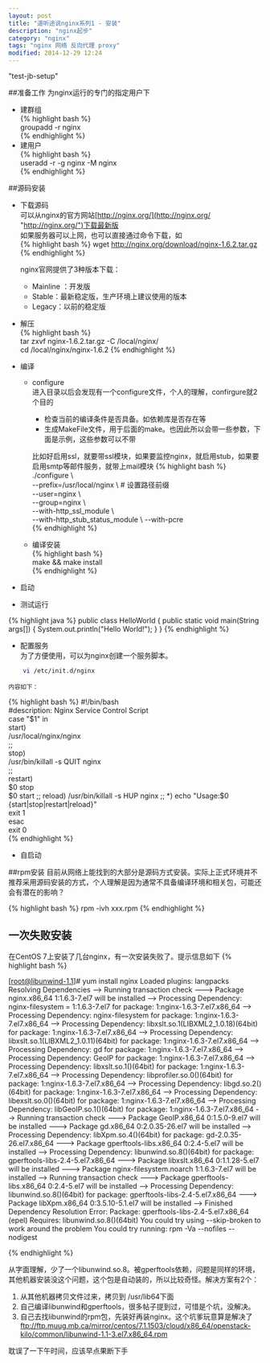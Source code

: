 ```yaml
---
layout: post
title: "道听途说nginx系列1 - 安装"
description: "nginx起步"
category: "nginx"
tags: "nginx 网络 反向代理 proxy"
modified: 2014-12-29 12:24
---
```

"test-jb-setup"

##准备工作
为nginx运行的专门的指定用户下  

*  建群组  
{% highlight bash %}  
  groupadd -r nginx  
{% endhighlight  %}
*	建用户  
{% highlight bash %}   
  useradd -r -g nginx -M nginx  
{% endhighlight  %}

##源码安装
* 下载源码  
  可以从nginx的官方网站[http://nginx.org/](http://nginx.org/ "http://nginx.org/")下载最新版  
  如果服务器可以上网，也可以直接通过命令下载，如  
{% highlight bash %}
  wget http://nginx.org/download/nginx-1.6.2.tar.gz
{% endhighlight  %}  
  
	nginx官网提供了3种版本下载：
	* Mainline ：开发版  
	* Stable：最新稳定版，生产环境上建议使用的版本  
	* Legacy：以前的稳定版  

* 解压  
{% highlight bash %}  
	tar  zxvf  nginx-1.6.2.tar.gz  -C /local/nginx/  
	cd   /local/nginx/nginx-1.6.2
{% endhighlight  %}  
* 编译  
	* configure  
		进入目录以后会发现有一个configure文件，个人的理解，confirgure就2个目的
		* 检查当前的编译条件是否具备。如依赖库是否存在等
		* 生成MakeFile文件，用于后面的make。也因此所以会带一些参数，下面是示例，这些参数可以不带
	
		比如好启用ssl，就要带ssl模块，如果要监控nginx，就启用stub，如果要启用smtp等邮件服务，就带上mail模块
{% highlight bash %}  
  ./configure \  
  --prefix=/usr/local/nginx \   # 设置路径前缀  
  --user=nginx \  
  --group=nginx \  
  --with-http_ssl_module \  
  --with-http_stub_status_module \ 
  --with-pcre  
{% endhighlight  %}  

	* 编译安装  
{% highlight bash %}  
	make && make install	
{% endhighlight  %}  

* 启动  

* 测试运行


{% highlight java %}
public class HelloWorld {
    public static void main(String args[]) {
      System.out.println("Hello World!");
    }
}
{% endhighlight %}

* 配置服务  
	为了方便使用，可以为nginx创建一个服务脚本。  
~~~ bash 
    vi /etc/init.d/nginx  
~~~
    内容如下：  
{% highlight bash %}
	#!/bin/bash  
	#description: Nginx Service Control Script  
	case "$1" in  
	   start)  
	  	/usr/local/nginx/nginx  
		;;  
	   stop)  
	        /usr/bin/killall -s QUIT nginx  
	        ;;  
	   restart)  
	        $0 stop  
	        $0 start  
	        ;;  
	   reload)  
	        /usr/bin/killall -s HUP nginx  
	        ;;  
	 *)  
	 echo "Usage:$0 {start|stop|restart|reload}"  
	 exit 1  
	 esac  
	 exit 0  
{% endhighlight  %}  

* 自启动
  

##rpm安装
  目前从网络上能找到的大部分是源码方式安装。实际上正式环境并不推荐采用源码安装的方式，个人理解是因为通常不具备编译环境和相关包，可能还会有潜在的影响？
  
  {% highlight bash %}
  rpm -ivh xxx.rpm
  {% endhighlight %}
  
## 一次失败安装

在CentOS 7上安装了几台nginx，有一次安装失败了。提示信息如下
{% highlight bash %}

[root@libunwind-1.1]# yum install nginx
Loaded plugins: langpacks
Resolving Dependencies
--> Running transaction check
---> Package nginx.x86_64 1:1.6.3-7.el7 will be installed
--> Processing Dependency: nginx-filesystem = 1:1.6.3-7.el7 for package: 1:nginx-1.6.3-7.el7.x86_64
--> Processing Dependency: nginx-filesystem for package: 1:nginx-1.6.3-7.el7.x86_64
--> Processing Dependency: libxslt.so.1(LIBXML2_1.0.18)(64bit) for package: 1:nginx-1.6.3-7.el7.x86_64
--> Processing Dependency: libxslt.so.1(LIBXML2_1.0.11)(64bit) for package: 1:nginx-1.6.3-7.el7.x86_64
--> Processing Dependency: gd for package: 1:nginx-1.6.3-7.el7.x86_64
--> Processing Dependency: GeoIP for package: 1:nginx-1.6.3-7.el7.x86_64
--> Processing Dependency: libxslt.so.1()(64bit) for package: 1:nginx-1.6.3-7.el7.x86_64
--> Processing Dependency: libprofiler.so.0()(64bit) for package: 1:nginx-1.6.3-7.el7.x86_64
--> Processing Dependency: libgd.so.2()(64bit) for package: 1:nginx-1.6.3-7.el7.x86_64
--> Processing Dependency: libexslt.so.0()(64bit) for package: 1:nginx-1.6.3-7.el7.x86_64
--> Processing Dependency: libGeoIP.so.1()(64bit) for package: 1:nginx-1.6.3-7.el7.x86_64
--> Running transaction check
---> Package GeoIP.x86_64 0:1.5.0-9.el7 will be installed
---> Package gd.x86_64 0:2.0.35-26.el7 will be installed
--> Processing Dependency: libXpm.so.4()(64bit) for package: gd-2.0.35-26.el7.x86_64
---> Package gperftools-libs.x86_64 0:2.4-5.el7 will be installed
--> Processing Dependency: libunwind.so.8()(64bit) for package: gperftools-libs-2.4-5.el7.x86_64
---> Package libxslt.x86_64 0:1.1.28-5.el7 will be installed
---> Package nginx-filesystem.noarch 1:1.6.3-7.el7 will be installed
--> Running transaction check
---> Package gperftools-libs.x86_64 0:2.4-5.el7 will be installed
--> Processing Dependency: libunwind.so.8()(64bit) for package: gperftools-libs-2.4-5.el7.x86_64
---> Package libXpm.x86_64 0:3.5.10-5.1.el7 will be installed
--> Finished Dependency Resolution
Error: Package: gperftools-libs-2.4-5.el7.x86_64 (epel)
           Requires: libunwind.so.8()(64bit)
 You could try using --skip-broken to work around the problem
 You could try running: rpm -Va --nofiles --nodigest

{% endhighlight %}

从字面理解，少了一个libunwind.so.8。被gperftools依赖，问题是同样的环境，其他机器安装没这个问题，这个包是自动装的，所以比较奇怪。解决方案有2个：

1. 从其他机器拷贝文件过来，拷贝到 /usr/lib64下面
2. 自己编译libunwind和gperftools，很多帖子提到过，可惜是个坑，没解决。 
3. 自己去找libunwind的rpm包，先装好再装nginx。这个坑爹玩意算是解决了
<ftp://ftp.muug.mb.ca/mirror/centos/7.1.1503/cloud/x86_64/openstack-kilo/common/libunwind-1.1-3.el7.x86_64.rpm>



耽误了一下午时间，应该早点果断下手
